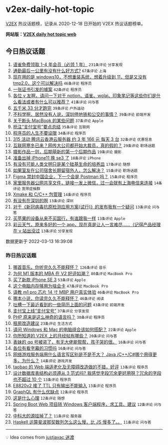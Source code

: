# v2ex-daily-hot-topic

[V2EX](https://www.v2ex.com/) 热议话题榜，记录从 2020-12-18 日开始的 V2EX 热议话题榜单。

**网站版：[V2EX daily hot topic web](https://boojack.github.io/v2ex-daily-hot-topic-web/)**

## 今日热议话题

<!-- TODAY BEGIN -->

1. [语雀免费领取 1-4 年会员（必领 1 年）](https://www.v2ex.com/t/839992) `231条评论` `分享发现`
1. [通勤最后一公里有没有什么好方式?](https://www.v2ex.com/t/839994) `67条评论` `上海`
1. [现在用的是 windows10，不想重装系统，想着升级到 11，但是又没有 tmp2.0，这个可以解决吗](https://www.v2ex.com/t/839980) `46条评论` `程序员`
1. [一张证书引发的噱案](https://www.v2ex.com/t/840034) `42条评论` `程序员`
1. [各位 v 友啊，请问一下对于 notion、语雀、wolai、印象笔记等这些你们是什么看法或者有什么可以推荐？](https://www.v2ex.com/t/840045) `41条评论` `问与答`
1. [五千米 33 分才跑完](https://www.v2ex.com/t/839987) `39条评论` `户外运动`
1. [不科学啊，居然没有人说，深圳停地铁和公交的事情？](https://www.v2ex.com/t/840077) `39条评论` `前端开发`
1. [关于断头 MacBook 的某些问题](https://www.v2ex.com/t/840002) `37条评论` `Apple`
1. [抢注“支付宝号”要点总结](https://www.v2ex.com/t/839973) `35条评论` `互联网`
1. [程序员的人生不要设限](https://www.v2ex.com/t/840026) `34条评论` `程序员`
1. [315 活动 腾讯云香港云服务器 约 3 年 166 元 每天 3 台](https://www.v2ex.com/t/840061) `32条评论` `优惠信息`
1. [互联网寒冬已来？网传大公司都开始大裁员，真的假的？](https://www.v2ex.com/t/840068) `29条评论` `职场话题`
1. [摄影作品一则，后期萌新的第一个后期作品](https://www.v2ex.com/t/839975) `19条评论` `摄影`
1. [准备出掉 iPhone11 换 se3 了](https://www.v2ex.com/t/840065) `18条评论` `iPhone`
1. [有没有可能人类文明只是某个硅基生命的培养皿](https://www.v2ex.com/t/839993) `17条评论` `随想`
1. [如果室友在公司宿舍长期留宿外人，怎么解决？](https://www.v2ex.com/t/840066) `15条评论` `职场话题`
1. [Figma 禁封中国企业，下一个会是 Postman 吗？](https://www.v2ex.com/t/839995) `15条评论` `程序员`
1. [家里服务器公网共享文件，链接一发上微信，过一会就有上海电信来连接](https://www.v2ex.com/t/840035) `14条评论` `宽带症候群`
1. [Xmake 和 C/C++ 包管理](https://www.v2ex.com/t/839983) `14条评论` `程序员`
1. [有没有在深圳的啊](https://www.v2ex.com/t/840098) `13条评论` `深圳`
1. [对于《新冠病毒抗原检测应用方案(试行)》的发布我有一个疑问](https://www.v2ex.com/t/840078) `13条评论` `问与答`
1. [买苹果的设备从来不买国行，有谁跟我一样](https://www.v2ex.com/t/840055) `13条评论` `Apple`
1. [彩云天气，原来多好的一个 app，现在真是让人一言难尽……（记得产品经理在 v 站出没过](https://www.v2ex.com/t/840040) `13条评论` `分享发现`

数据更新于 2022-03-13 16:39:08

<!-- TODAY END -->

### 昨日热议话题

<!-- YESTERDAY BEGIN -->

1. [哪首音乐，你听完久久不能释怀？](https://www.v2ex.com/t/839828) `126条评论` `音乐`
1. [为何 M1 版本的 MBA 在 V2 好评如潮？](https://www.v2ex.com/t/839816) `80条评论` `MacBook Pro`
1. [买了新款 iPhone SE 3](https://www.v2ex.com/t/839864) `53条评论` `Apple`
1. [这个电脑内存够用为啥会卡](https://www.v2ex.com/t/839826) `47条评论` `MacBook Pro`
1. [请教 m1 pro 芯片 14 寸 MBP 用户真实体验](https://www.v2ex.com/t/839813) `46条评论` `MacBook Pro`
1. [哪本小说，你读完久久不能释怀？](https://www.v2ex.com/t/839866) `46条评论` `阅读`
1. [吐槽一下最近看到的一些简历上面的问题](https://www.v2ex.com/t/839867) `43条评论` `前端开发`
1. [支付宝上线“支付宝号”](https://www.v2ex.com/t/839885) `37条评论` `分享发现`
1. [PHP 原来是这么神奇的语言吗？](https://www.v2ex.com/t/839895) `30条评论` `程序员`
1. [租房改造建议](https://www.v2ex.com/t/839810) `23条评论` `生活方式`
1. [请问 Windows 和 Mac 的电脑组合该如何搭配？](https://www.v2ex.com/t/839914) `22条评论` `Apple`
1. [你所知道的 V2EX 上的月经帖有哪些？](https://www.v2ex.com/t/839943) `20条评论` `问与答`
1. [表妹的 qq 号被盗了，有无大佬能帮帮，孩子哭的很。](https://www.v2ex.com/t/839922) `16条评论` `问与答`
1. [各位有看字幕的习惯吗](https://www.v2ex.com/t/839850) `16条评论` `问与答`
1. [网络游戏服务端用什么语言写区别是不是不大？ Java /C++/C#哪个用得更多，为什么？](https://www.v2ex.com/t/839916) `14条评论` `游戏开发`
1. [taobao 的 Web 端适老化及无障碍改造做的不错，好评](https://www.v2ex.com/t/839881) `13条评论` `程序员`
1. [设计数据库表结构必须遵从 3 范式吗? 我感觉字段冗余更好用呀？冗余的字段也不超过 10 个](https://www.v2ex.com/t/839874) `13条评论` `程序员`
1. [E8820v2 接了 TTL 只有输出不能输入](https://www.v2ex.com/t/839832) `13条评论` `程序员`
1. [GraphQL 有什么优缺点](https://www.v2ex.com/t/839880) `12条评论` `程序员`
1. [这是什么心理](https://www.v2ex.com/t/839873) `12条评论` `随想`
1. [Spring Boot Web 项目转 Windows 客户端程序，求工具、建议](https://www.v2ex.com/t/839869) `12条评论` `问与答`
1. [中科大的源挂掉了？](https://www.v2ex.com/t/839934) `11条评论` `服务器`
1. [Haskell 运算斐波那契数列怎么这么慢，比 JS 慢多了。。](https://www.v2ex.com/t/839924) `11条评论` `问与答`

<!-- YESTERDAY END -->

---

💡 Idea comes from [justjavac 迷渡](https://github.com/justjavac/)

